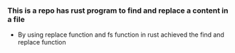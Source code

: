### This is a repo has rust program to find and replace a content in a file 

* By using replace function and fs function in rust achieved the find and replace function
